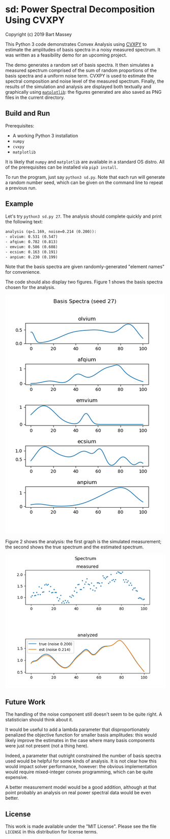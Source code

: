 # sd: Power Spectral Decomposition Using CVXPY
Copyright (c) 2019 Bart Massey

This Python 3 code demonstrates Convex Analysis using
[CVXPY](https://www.cvxpy.org) to estimate the amplitudes of
basis spectra in a noisy measured spectrum. It was written
as a feasibility demo for an upcoming project.

The demo generates a random set of basis spectra. It then
simulates a measured spectrum comprised of the sum of random
proportions of the basis spectra and a uniform noise term.
CVXPY is used to estimate the spectral composition and noise
level of the measured spectrum. Finally, the results of the
simulation and analysis are displayed both textually and
graphically using [`matplotlib`](https://matplotlib.org):
the figures generated are also saved as PNG files in the
current directory.

## Build and Run

Prerequisites:

* A working Python 3 installation
* `numpy`
* `cvxpy`
* `matplotlib`

It is likely that `numpy` and `matplotlib` are available in
a standard OS distro. All of the prerequisites can be
installed via `pip3 install`.

To run the program, just say `python3 sd.py`. Note that each
run will generate a random number seed, which can be given
on the command line to repeat a previous run.

## Example

Let's try `python3 sd.py 27`. The analysis should complete
quickly and print the following text:

```
analysis (q=1.169, noise=0.214 (0.200)):
- olvium: 0.531 (0.547)
- afqium: 0.782 (0.813)
- emvium: 0.586 (0.608)
- ecsium: 0.163 (0.191)
- anpium: 0.230 (0.199)
```

Note that the basis spectra are given randomly-generated
"element names" for convenience.

The code should also display two figures. Figure 1 shows the
basis spectra chosen for the analysis.

![Basis Spectra](example/basis-27.png)

Figure 2 shows the analysis: the first graph is the
simulated measurement; the second shows the true spectrum
and the estimated spectrum.

![Analysis](example/spectrum-27.png)

## Future Work

The handling of the noise component still doesn't seem to be
quite right. A statistician should think about it.

It would be useful to add a lambda parameter that
disproportionately penalized the objective function for
smaller basis amplitudes: this would likely improve the
estimates in the case where many basis components were just
not present (not a thing here).

Indeed, a parameter that outright constrained the number of
basis spectra used would be helpful for some kinds of
analysis. It is not clear how this would impact solver
performance, however: the obvious implementation would
require mixed-integer convex programming, which can be quite
expensive.

A better measurement model would be a good addition,
although at that point probably an analysis on real power
spectral data would be even better.

## License

This work is made available under the "MIT License". Please
see the file `LICENSE` in this distribution for license
terms.

